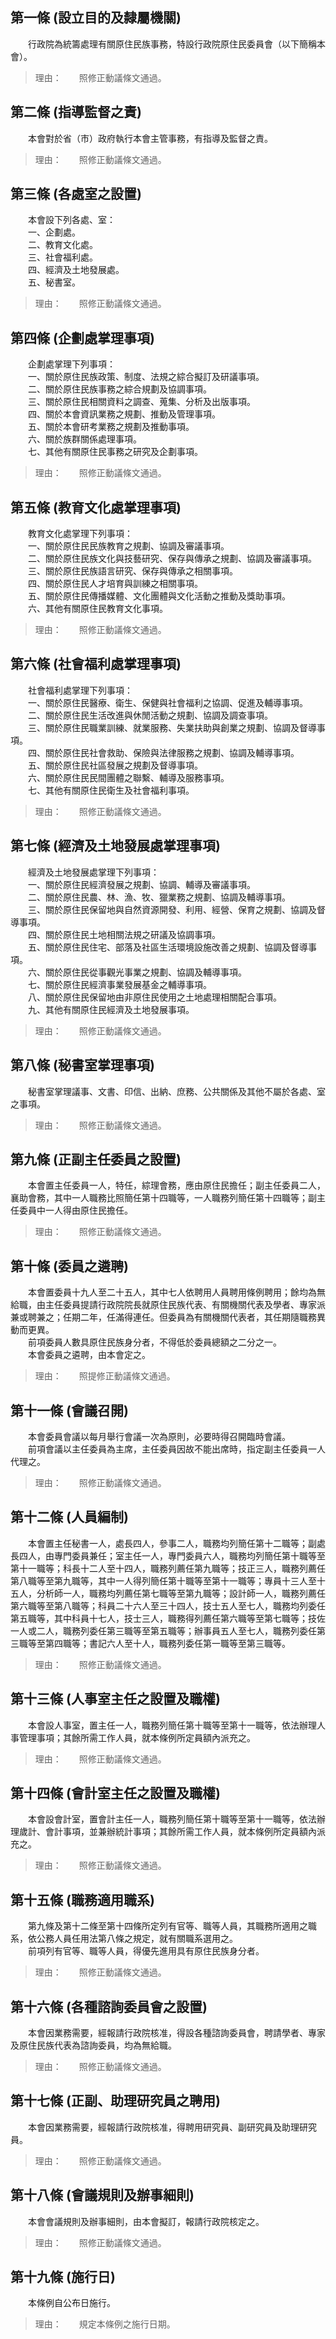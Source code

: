 第一條 (設立目的及隸屬機關)
---------------------------
　　行政院為統籌處理有關原住民族事務，特設行政院原住民委員會（以下簡稱本會）。  
> 理由：　　照修正動議條文通過。



第二條 (指導監督之責)
---------------------
　　本會對於省（市）政府執行本會主管事務，有指導及監督之責。  
> 理由：　　照修正動議條文通過。



第三條 (各處室之設置)
---------------------
　　本會設下列各處、室：  
　　一、企劃處。  
　　二、教育文化處。  
　　三、社會福利處。  
　　四、經濟及土地發展處。  
　　五、秘書室。  
> 理由：　　照修正動議條文通過。



第四條 (企劃處掌理事項)
-----------------------
　　企劃處掌理下列事項：  
　　一、關於原住民族政策、制度、法規之綜合擬訂及研議事項。  
　　二、關於原住民族事務之綜合規劃及協調事項。  
　　三、關於原住民相關資料之調查、蒐集、分析及出版事項。  
　　四、關於本會資訊業務之規劃、推動及管理事項。  
　　五、關於本會研考業務之規劃及推動事項。  
　　六、關於族群關係處理事項。  
　　七、其他有關原住民事務之研究及企劃事項。  
> 理由：　　照修正動議條文通過。



第五條 (教育文化處掌理事項)
---------------------------
　　教育文化處掌理下列事項：  
　　一、關於原住民民族教育之規劃、協調及審議事項。  
　　二、關於原住民族文化與技藝研究、保存與傳承之規劃、協調及審議事項。  
　　三、關於原住民族語言研究、保存與傳承之相關事項。  
　　四、關於原住民人才培育與訓練之相關事項。  
　　五、關於原住民傳播媒體、文化團體與文化活動之推動及獎助事項。  
　　六、其他有關原住民教育文化事項。  
> 理由：　　照修正動議條文通過。



第六條 (社會福利處掌理事項)
---------------------------
　　社會福利處掌理下列事項：  
　　一、關於原住民醫療、衛生、保健與社會福利之協調、促進及輔導事項。  
　　二、關於原住民生活改進與休閒活動之規劃、協調及調查事項。  
　　三、關於原住民職業訓練、就業服務、失業扶助與創業之規劃、協調及督導事項。  
　　四、關於原住民社會救助、保險與法律服務之規劃、協調及輔導事項。  
　　五、關於原住民社區發展之規劃及督導事項。  
　　六、關於原住民民間團體之聯繫、輔導及服務事項。  
　　七、其他有關原住民衛生及社會福利事項。  
> 理由：　　照修正動議條文通過。



第七條 (經濟及土地發展處掌理事項)
---------------------------------
　　經濟及土地發展處掌理下列事項：  
　　一、關於原住民經濟發展之規劃、協調、輔導及審議事項。  
　　二、關於原住民農、林、漁、牧、獵業務之規劃、協調及輔導事項。  
　　三、關於原住民保留地與自然資源開發、利用、經營、保育之規劃、協調及督導事項。  
　　四、關於原住民土地相關法規之研議及協調事項。  
　　五、關於原住民住宅、部落及社區生活環境設施改善之規劃、協調及督導事項。  
　　六、關於原住民從事觀光事業之規劃、協調及輔導事項。  
　　七、關於原住民經濟事業發展基金之輔導事項。  
　　八、關於原住民保留地由非原住民使用之土地處理相關配合事項。  
　　九、其他有關原住民經濟及土地發展事項。  
> 理由：　　照修正動議條文通過。



第八條 (秘書室掌理事項)
-----------------------
　　秘書室掌理議事、文書、印信、出納、庶務、公共關係及其他不屬於各處、室之事項。  
> 理由：　　照修正動議條文通過。



第九條 (正副主任委員之設置)
---------------------------
　　本會置主任委員一人，特任，綜理會務，應由原住民擔任；副主任委員二人，襄助會務，其中一人職務比照簡任第十四職等，一人職務列簡任第十四職等；副主任委員中一人得由原住民擔任。  
> 理由：　　照修正動議條文通過。



第十條 (委員之遴聘)
-------------------
　　本會置委員十九人至二十五人，其中七人依聘用人員聘用條例聘用；餘均為無給職，由主任委員提請行政院院長就原住民族代表、有關機關代表及學者、專家派兼或聘兼之；任期二年，任滿得連任。但委員為有關機關代表者，其任期隨職務異動而更異。  
　　前項委員人數具原住民族身分者，不得低於委員總額之二分之一。  
　　本會委員之遴聘，由本會定之。  
> 理由：　　照提修正動議條文通過。



第十一條 (會議召開)
-------------------
　　本會委員會議以每月舉行會議一次為原則，必要時得召開臨時會議。  
　　前項會議以主任委員為主席，主任委員因故不能出席時，指定副主任委員一人代理之。  
> 理由：　　照修正動議條文通過。



第十二條 (人員編制)
-------------------
　　本會置主任秘書一人，處長四人，參事二人，職務均列簡任第十二職等；副處長四人，由專門委員兼任；室主任一人，專門委員六人，職務均列簡任第十職等至第十一職等；科長十二人至十四人，職務列薦任第九職等；技正三人，職務列薦任第八職等至第九職等，其中一人得列簡任第十職等至第十一職等；專員十三人至十五人，分析師一人，職務均列薦任第七職等至第九職等；設計師一人，職務列薦任第六職等至第八職等；科員二十六人至三十四人，技士五人至七人，職務均列委任第五職等，其中科員十七人，技士三人，職務得列薦任第六職等至第七職等；技佐一人或二人，職務列委任第三職等至第五職等；辦事員五人至七人，職務列委任第三職等至第四職等；書記六人至十人，職務列委任第一職等至第三職等。  
> 理由：　　照修正動議條文通過。



第十三條 (人事室主任之設置及職權)
---------------------------------
　　本會設人事室，置主任一人，職務列簡任第十職等至第十一職等，依法辦理人事管理事項；其餘所需工作人員，就本條例所定員額內派充之。  
> 理由：　　照修正動議條文通過。



第十四條 (會計室主任之設置及職權)
---------------------------------
　　本會設會計室，置會計主任一人，職務列簡任第十職等至第十一職等，依法辦理歲計、會計事項，並兼辦統計事項；其餘所需工作人員，就本條例所定員額內派充之。  
> 理由：　　照修正動議條文通過。



第十五條 (職務適用職系)
-----------------------
　　第九條及第十二條至第十四條所定列有官等、職等人員，其職務所適用之職系，依公務人員任用法第八條之規定，就有關職系選用之。  
　　前項列有官等、職等人員，得優先進用具有原住民族身分者。  
> 理由：　　照修正動議條文通過。



第十六條 (各種諮詢委員會之設置)
-------------------------------
　　本會因業務需要，經報請行政院核准，得設各種諮詢委員會，聘請學者、專家及原住民族代表為諮詢委員，均為無給職。  
> 理由：　　照修正動議條文通過。



第十七條 (正副、助理研究員之聘用)
---------------------------------
　　本會因業務需要，經報請行政院核准，得聘用研究員、副研究員及助理研究員。  
> 理由：　　照修正動議條文通過。



第十八條 (會議規則及辦事細則)
-----------------------------
　　本會會議規則及辦事細則，由本會擬訂，報請行政院核定之。  
> 理由：　　照修正動議條文通過。



第十九條 (施行日)
-----------------
　　本條例自公布日施行。  
> 理由：　　規定本條例之施行日期。